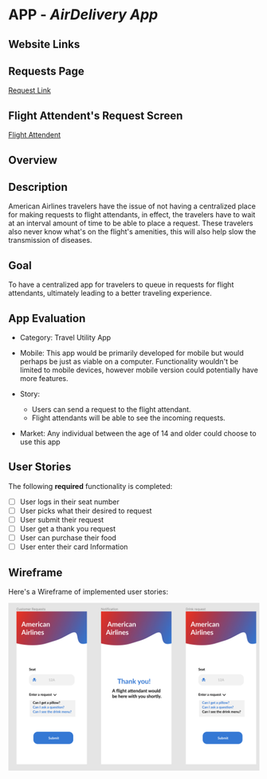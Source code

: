 # APP - _AirDelivery App_

## Website Links

## Requests Page
<a href="https://air-delivery.netlify.app/" target="_blank">Request Link</a>

## Flight Attendent's Request Screen
<a href="https://5f866abe4e46590007c12ff1--air-delivery.netlify.app/" target="_blank">Flight Attendent<a/>

## Overview

## Description

American Airlines travelers have the issue of not having a centralized place for making requests to flight attendants, in effect, the travelers have to wait at an interval amount of time to be able to place a request. These travelers also never know what's on the flight's amenities, this will also help slow the transmission of diseases.

## Goal

To have a centralized app for travelers to queue in requests for flight attendants, ultimately leading to a better traveling experience.

## App Evaluation

- Category: Travel Utility App

- Mobile: This app would be primarily developed for mobile but would perhaps be just as viable on a computer. Functionality wouldn't be limited to mobile devices, however mobile version could potentially have more features.

- Story: 
  - Users can send a request to the flight attendant.
  - Flight attendants will be able to see the incoming requests.

- Market: Any individual between the age of 14 and older could choose to use this app

## User Stories

The following **required** functionality is completed:

- [ ] User logs in their seat number
- [ ] User picks what their desired to request
- [ ] User submit their request
- [ ] User get a thank you request
- [ ] User can purchase their food
- [ ] User enter their card Information

## Wireframe

Here's a Wireframe of implemented user stories:

<img src="./src/AA.png" alt="AA.png"></img>
